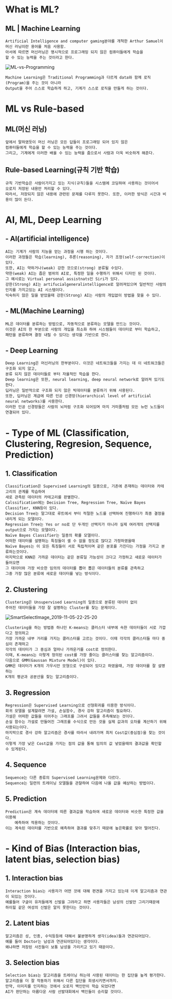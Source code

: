
# What is ML?

## ML | Machine Learning

	Artificial Intelligence and computer gaming분야를 개척한 Arthur Samuel이 
	머신 러닝이란 용어를 처음 사용함. 
	아서에 따르면 머신러닝은 명시적으로 프로그래밍 되지 않은 컴퓨터들에게 학습을 
	할 수 있는 능력을 주는 것이라고 한다.

![ML-vs-Programming](https://user-images.githubusercontent.com/53289447/68309105-4ac89880-00f1-11ea-9d25-b804496249f4.png)
	
    Machine Learning은 Traditional Programming과 다르게 data와 함께 로직(Program)을 주는 것이 아니라 
    Output을 주어 스스로 학습하게 하고, 기계가 스스로 로직을 만들게 하는 것이다.

# ML vs Rule-based

 ## ML(머신 러닝)
 
	앞에서 말하였듯이 머신 러닝은 모든 답들이 프로그래밍 되어 있지 않은 
    컴퓨터들에게 학습을 할 수 있는 능력을 주는 것이다.
    그리고, 기계에게 이러한 배울 수 있는 능력을 줌으로서 사람과 더욱 비슷하게 해준다.
 
 ## Rule-based Learning(규칙 기반 학습)
 
	규칙 기반학습은 사람이가지고 있는 지식(규칙)들을 시스템에 코딩하여 사용하는 것이어서 
    오로지 저장된 내용만 처리할 수 있다.
    따라서, 저장되지 않은 내용에 관련된 문제를 다루지 못한다. 또한, 이러한 방식은 시간과 비용이 많이 든다. 

# AI, ML, Deep Learning

##	- AI(artificial intelligence)
	AI는 기계가 사람의 지능을 얻는 과정을 시행 하는 것이다. 
	이러한 과정들은 학습(learning), 추론(reasoning), 자가 조정(self-correction)이 있다.
	또한, AI는 약하거나(weak) 강한 것으로(strong) 분류될 수있다.
	약한(weak) AI는 좁은 범위의 AI로, 특정한 일을 수행하기 위해서 디자인 된 것이다. 
	그 예시로는 Virtual personal assistnats인 Siri가 있다.
	강한(Strong) AI는 artifucialgeneralintelligence로 알려져있으며 일반적인 사람의인지를 가지고있는 AI 시스템이다. 
    익숙하지 않은 일을 받았을때 강한(Strong) AI는 사람의 개입없이 방법을 찾을 수 있다.
	
##	- ML(Machine Learning)
    ML은 데이터를 분류하는 방법으로, 자동적으로 분류하는 모델을 만드는 것이다.
	이것은 AI의 한 부분으로 사람의 개입을 최소화 하여 시스템들이 데이터로 부터 학습하고, 
    패턴을 분류하며 결정 내릴 수 있다는 생각을 기반으로 한다.
##	- Deep Learning
	Deep Learning은 머신러닝의 한부분이다. 이것은 네트워크들을 가지는 데 이 네트워크들은 구조화 되지 않고, 
    분류 되지 않은 데이터들로 부터 자율적인 학습을 한다. 
	Deep learning은 또한, neural learning, deep neural network로 알려져 있기도 한다.
	딥러닝은 일반적으로 구조화 되지 않은 빅데이터를 분류하기 위해 사용된다.
	또한, 딥러닝은 계급에 따른 인공 신경망(hierarchical level of artificial neural networks)를 사용한다. 
    이러한 인공 신경망들은 사람의 뇌처럼 구조화 되어있며 마치 거미줄처럼 모든 뉴런 노드들이 연결되어 있다.


#	- Type of ML (Classification, Clustering, Regresion, Sequence, Prediction)
	
##	1. Classification
	Classification은 Supervised Learning의 일종으로, 기존에 존재하는 데이터와 카테고리의 관계를 학습하여        
    새로 관측된 데이터의 카테고리를 판별한다. 
	Calssification에는 Decision Tree, Regression Tree, Naïve Bayes Classifier, KNN등이 있다. 
	Decision Tree는 말그대로 루트에서 부터 적절한 노드를 선택하여 진행하다가 최종 결정을 내리게 되는 모델이다.
	Regression Tree는 Yes or no로 단 두개인 선택지가 아니라 실제 여러개의 선택지를 output으로 가지는 모델이다.
	Naïve Bayes Classifier는 일종의 확률 모델이다. 
    어떠한 데이터를 설명하는 특징들이 셀 수 없을 정도로 많다고 가정하였을때 
    Naïve Bayes는 이 모든 특징들이 서로 독립적이며 같은 분포를 가진다는 가정을 가지고 분류하는것이다.
	마지막으로 KNN은 가까운 데이터는 같은 분류일 가능성이 크다고 가정하고 새로운 데이터가 들어오면 
    그 데이터와 가장 비슷한 임의의 데이터를 뽑아 뽑은 데이터들의 분류를 관측하고 
    그중 가장 많은 분류에 새로운 데이터를 넣는 방식이다.
##	2. Clustering
	Clustering은 Unsupervised Learning의 일종으로 분류된 데이터 없이 
    주어진 데이터들을 가장 잘 설명하는 Cluster를 찾는 문제이다. 
![SmartSelectImage_2019-11-05-22-25-20](https://user-images.githubusercontent.com/53289447/68310068-b9f2bc80-00f2-11ea-8147-9a27e320bcc8.png)

	Clustering을 하는 방법중 하나인 K-means는 클러스터 내부에 속한 데이터들이 서로 가깝다고 정의하고
    가장 가까운 내부 거리를 가지는 클러스터를 고르는 것이다. 이때 각각의 클러스터들 마다 중심이 존재하고 
    각각의 데이터가 그 중심과 얼마나 가까운거를 cost로 정의한다. 
    이때, K-means는 이렇게 정의된 cost를 가장 줄이는 클러스터를 찾는 알고리즘이다.
    다음으로 GMM(Gaussan Mixture Model)이 있다.
	GMM은 데이터가 K개의 가우시안 모형으로 구성되어 있다고 하였을때, 가장 데이터를 잘 설명하는 
    K개의 평균과 공분산을 찾는 알고리즘이다.
##	3. Regression
	Regression은 Supervised Learning으로 선형회귀를 이용한 방식이다. 
	회귀 모델을 설계할려면 가설, 손실함수, 경사 강하 알고리즘이 필요하다.
	가설은 어떠한 값들을 이어주는 그래프를 그려서 값들을 추측해보는 것이다.
	손실 함수는 가설로 만들어진 그래프를 수식으로 만든 것을 실제 값과의 오차를 계산하기 위해 사용되는이다.
	마지막으로 경사 강하 알고리즘은 경사를 따라서 내려가며 최저 Cost값(중심점)을 찾는 것이다. 
    이렇게 가장 낮은 Cost값을 가지는 점의 값을 통해 임의의 값 넣었을때의 결과값을 확인할 수 있게된다.
##	4. Sequence
	Sequence는 다른 종류의 Supervised Learning문제와 다르다. 
	Sequence는 일련의 트레이닝 모델들을 관찰하여 다음에 나올 값을 예상하는 방법이다.  

## 5. Prediction
	Prediction은 계속 데이터에 따른 결과값을 학습하여 새로운 데이터와 비슷한 특정한 값을 이용해 
        예측하여 적용하는 것이다. 
	이는 계속된 데이터를 기반으로 예측하여 결과를 맞추기 때문에 높은확률로 맞아 떨어진다.  
	
#	- Kind of Bias (Interaction bias, latent bias, selection bias)

##	1. Interaction bias
	Interaction bias는 사용자가 어떤 것에 대해 편견을 가지고 있는데 이게 알고리즘과 연관이 되있는 것이다. 
    예를들어 구글이 유저들에게 신발을 그려라고 하면 사용자들은 남성의 신발만 그리기때문에 
    하이힐 같은 여성의 신발은 알지 못한다는 것이다.
	
##	2. Latent bias
	알고리즘은 성, 인종, 수익등등에 대해서 불분명하게 생각(idea)들과 연관되어있다. 
    예를 들어 Doctor는 남성과 연관되어있다는 생각이다. 
    왜냐하면 저장된 사진들이 보통 남성을 가리키고 있기 때문이다.
##	3. Selection bias
	Selection bias는 알고리즘을 트레이닝 하는데 사용된 데이터는 한 집단을 높게 평가한다. 
    알고리즘을 더 잘 작동하기 위해서 다른 집단을 희생시키면서까지. 
    만약, 이미지를 인지하는 것에서 오로지 백인만이 학습 되었다면 
    AI가 판단하는 아름다운 사람 선발대회에서 백인들이 승리할 것이다.
	
